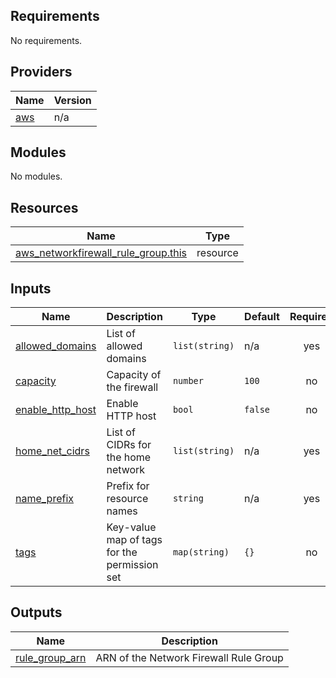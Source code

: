 <!-- BEGIN_TF_DOCS -->
## Requirements

No requirements.

## Providers

| Name | Version |
|------|---------|
| <a name="provider_aws"></a> [aws](#provider\_aws) | n/a |

## Modules

No modules.

## Resources

| Name | Type |
|------|------|
| [aws_networkfirewall_rule_group.this](https://registry.terraform.io/providers/hashicorp/aws/latest/docs/resources/networkfirewall_rule_group) | resource |

## Inputs

| Name | Description | Type | Default | Required |
|------|-------------|------|---------|:--------:|
| <a name="input_allowed_domains"></a> [allowed\_domains](#input\_allowed\_domains) | List of allowed domains | `list(string)` | n/a | yes |
| <a name="input_capacity"></a> [capacity](#input\_capacity) | Capacity of the firewall | `number` | `100` | no |
| <a name="input_enable_http_host"></a> [enable\_http\_host](#input\_enable\_http\_host) | Enable HTTP host | `bool` | `false` | no |
| <a name="input_home_net_cidrs"></a> [home\_net\_cidrs](#input\_home\_net\_cidrs) | List of CIDRs for the home network | `list(string)` | n/a | yes |
| <a name="input_name_prefix"></a> [name\_prefix](#input\_name\_prefix) | Prefix for resource names | `string` | n/a | yes |
| <a name="input_tags"></a> [tags](#input\_tags) | Key-value map of tags for the permission set | `map(string)` | `{}` | no |

## Outputs

| Name | Description |
|------|-------------|
| <a name="output_rule_group_arn"></a> [rule\_group\_arn](#output\_rule\_group\_arn) | ARN of the Network Firewall Rule Group |
<!-- END_TF_DOCS -->